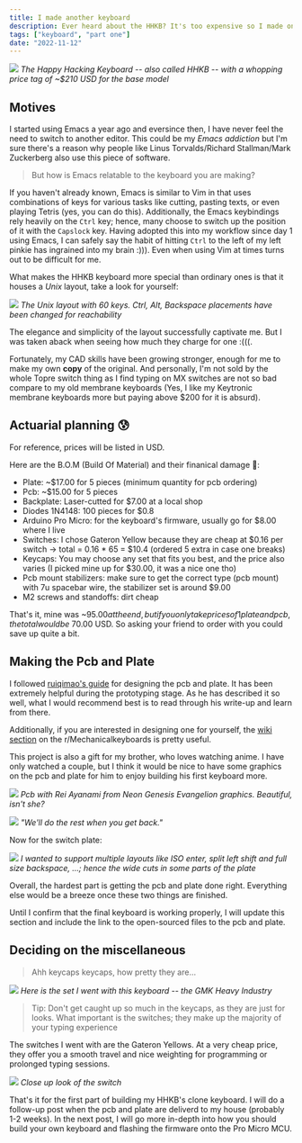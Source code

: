 ```yaml
---
title: I made another keyboard
description: Ever heard about the HHKB? It's too expensive so I made one myself
tags: ["keyboard", "part one"]
date: "2022-11-12"
---
```


<p>
    <img src="og-hhkb.png"/>
    <em classname="img-caption">The Happy Hacking Keyboard -- also called HHKB -- with a whopping price tag of ~$210 USD for the base model</em>
</p>

## Motives

I started using Emacs a year ago and eversince then, I have never feel the need to switch to another editor. This could be my *Emacs addiction* but I'm sure there's a reason why people like Linus Torvalds/Richard Stallman/Mark Zuckerberg also use this piece of software.

><span classname="reader">But how is Emacs relatable to the keyboard you are making?</span>

If you haven't already known, Emacs is similar to Vim in that uses combinations of keys for various tasks like cutting, pasting texts, or even playing  Tetris (yes, you can do this). Additionally, the Emacs keybindings rely heavily on the `Ctrl` key; hence, many choose to switch up the position of it with the `Capslock` key. Having adopted this into my workflow since day 1 using Emacs, I can safely say the habit of hitting `Ctrl` to the left of my left pinkie has ingrained into my brain :))). Even when using Vim at times turns out to be difficult for me.

What makes the HHKB keyboard more special than ordinary ones is that it houses a *Unix* layout, take a look for yourself:
<p>
    <img src="unix-layout.jpg"/>
    <em classname="img-caption">The Unix layout with 60 keys. Ctrl, Alt, Backspace placements have been changed for reachability</em>
</p>

The elegance and simplicity of the layout successfully captivate me. But I was taken aback when seeing how much they charge for one :(((.

Fortunately, my CAD skills have been growing stronger, enough for me to make my own **copy** of the original. And personally, I'm not sold by the whole Topre switch thing as I find typing on MX switches are not so bad compare to my old membrane keyboards (Yes, I like my Keytronic membrane keyboards more but paying above $200 for it is absurd).

## Actuarial planning 😰

For reference, prices will be listed in USD.

Here are the B.O.M (Build Of Material) and their finanical damage 💸:
- Plate: ~$17.00 for 5 pieces (minimum quantity for pcb ordering)
- Pcb: ~$15.00 for 5 pieces
- Backplate: Laser-cutted for $7.00 at a local shop
- Diodes 1N4148: 100 pieces for $0.8
- Arduino Pro Micro: for the keyboard's firmware, usually go for $8.00 where I live
- Switches: I chose Gateron Yellow because they are cheap at $0.16 per switch -> total = 0.16 * 65 = $10.4 (ordered 5 extra in case one breaks)
- Keycaps: You may choose any set that fits you best, and the price also varies (I picked mine up for $30.00, it was a nice one tho)
- Pcb mount stabilizers: make sure to get the correct type (pcb mount) with 7u spacebar wire, the stabilizer set is around $9.00
- M2 screws and standoffs: dirt cheap

That's it, mine was ~$95.00 at the end, but if you only take prices of 1 plate and pcb, the total would be ~$70.00 USD. So asking your friend to order with you could save up quite a bit.

## Making the Pcb and Plate

I followed [ruiqimao's guide](https://github.com/ruiqimao/keyboard-pcb-guide) for designing the pcb and plate. It has been extremely helpful during the prototyping stage. As he has described it so well, what I would recommend best is to read through his write-up and learn from there.

Additionally, if you are interested in designing one for yourself, the [wiki section](https://www.reddit.com/r/MechanicalKeyboards/wiki/customkeyboards/#wiki_making_a_pcb) on the r/Mechanicalkeyboards is pretty useful.

This project is also a gift for my brother, who loves watching anime. I have only watched a couple, but I think it would be nice to have some graphics on the pcb and plate for him to enjoy building his first keyboard more.

<p>
    <img src="kicad-pcb.jpg"/>
    <em classname="img-caption">Pcb with Rei Ayanami from Neon Genesis Evangelion graphics. Beautiful, isn't she?</em>
</p>

<p>
    <img src="render-pcb.png"/>
    <em classname="img-caption">"We'll do the rest when you get back."</em>
</p>

Now for the switch plate:

<p>
    <img src="kicad-plate.jpg"/>
    <em classname="img-caption">I wanted to support multiple layouts like ISO enter, split left shift and full size backspace, ...; hence the wide cuts in some parts of the plate</em>
</p>

Overall, the hardest part is getting the pcb and plate done right. Everything else would be a breeze once these two things are finished.

Until I confirm that the final keyboard is working properly, I will update this section and include the link to the open-sourced files to the pcb and plate.

## Deciding on the miscellaneous

>Ahh keycaps keycaps, how pretty they are...

<p>
    <img src="gmk-heavy-industry.jpg"/>
    <em classname="img-caption">Here is the set I went with this keyboard -- the GMK Heavy Industry</em>
</p>

>Tip: Don't get caught up so much in the keycaps,  as they are just for looks. What important is the switches; they make up the majority of your typing experience

The switches I went with are the Gateron Yellows. At a very cheap price, they offer you a smooth travel and nice weighting for programming or prolonged typing sessions.

<p>
    <img src="gat.jpg"/>
    <em classname="img-caption">Close up look of the switch</em>
</p>

That's it for the first part of building my HHKB's clone keyboard. I will do a follow-up post when the pcb and plate are deliverd to my house (probably 1-2 weeks). In the next post, I will go more in-depth into how you should build your own keyboard and flashing the firmware onto the Pro Micro MCU.
